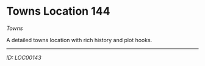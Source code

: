 # Towns Location 144

*Towns*

A detailed towns location with rich history and plot hooks.

---
*ID: LOC00143*